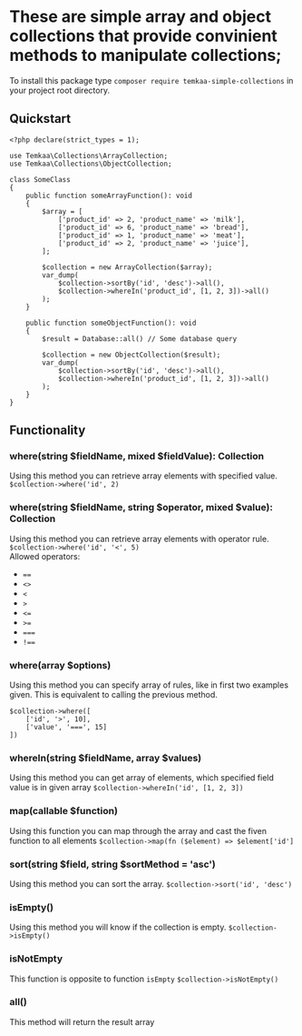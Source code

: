 # These are simple array and object collections that provide convinient methods to manipulate collections;
To install this package type ```composer require temkaa-simple-collections``` in your project root directory.
## Quickstart
```
<?php declare(strict_types = 1);

use Temkaa\Collections\ArrayCollection;
use Temkaa\Collections\ObjectCollection;

class SomeClass
{
    public function someArrayFunction(): void
    {
        $array = [
            ['product_id' => 2, 'product_name' => 'milk'],
            ['product_id' => 6, 'product_name' => 'bread'],
            ['product_id' => 1, 'product_name' => 'meat'],
            ['product_id' => 2, 'product_name' => 'juice'],
        ];

        $collection = new ArrayCollection($array);
        var_dump(
            $collection->sortBy('id', 'desc')->all(),
            $collection->whereIn('product_id', [1, 2, 3])->all()
        );
    }

    public function someObjectFunction(): void
    {
        $result = Database::all() // Some database query
        
        $collection = new ObjectCollection($result);
        var_dump(
            $collection->sortBy('id', 'desc')->all(),
            $collection->whereIn('product_id', [1, 2, 3])->all()
        );
    }
}
```
## Functionality
### where(string $fieldName, mixed $fieldValue): Collection
Using this method you can retrieve array elements with specified value.
```$collection->where('id', 2)```
### where(string $fieldName, string $operator, mixed $value): Collection
Using this method you can retrieve array elements with operator rule.  
```$collection->where('id', '<', 5)```  
Allowed operators:  
- `==`
- `<>`
- `<`
- `>`
- `<=`
- `>=`
- `===`
- `!==`
### where(array $options)
Using this method you can specify array of rules, like in first two examples given. This is equivalent to calling the previous method.
```
$collection->where([
    ['id', '>', 10],
    ['value', '===', 15]
])
```
### whereIn(string $fieldName, array $values)
Using this method you can get array of elements, which specified field value is in given array
```$collection->whereIn('id', [1, 2, 3])```
### map(callable $function)
Using this function you can map through the array and cast the fiven function to all elements
```$collection->map(fn ($element) => $element['id']```
### sort(string $field, string $sortMethod = 'asc')
Using this method you can sort the array.
```$collection->sort('id', 'desc')```
### isEmpty()
Using this method you will know if the collection is empty.
```$collection->isEmpty()```
### isNotEmpty
This function is opposite to function `isEmpty`
```$collection->isNotEmpty()```
### all()
This method will return the result array